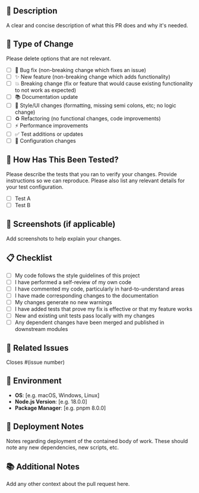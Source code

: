 ## 📝 Description

A clear and concise description of what this PR does and why it's needed.

## 🔄 Type of Change

Please delete options that are not relevant.

- [ ] 🐛 Bug fix (non-breaking change which fixes an issue)
- [ ] ✨ New feature (non-breaking change which adds functionality)
- [ ] 💥 Breaking change (fix or feature that would cause existing functionality to not work as expected)
- [ ] 📚 Documentation update
- [ ] 🎨 Style/UI changes (formatting, missing semi colons, etc; no logic change)
- [ ] ♻️ Refactoring (no functional changes, code improvements)
- [ ] ⚡ Performance improvements
- [ ] ✅ Test additions or updates
- [ ] 🔧 Configuration changes

## 🧪 How Has This Been Tested?

Please describe the tests that you ran to verify your changes. Provide instructions so we can reproduce. Please also list any relevant details for your test configuration.

- [ ] Test A
- [ ] Test B

## 📸 Screenshots (if applicable)

Add screenshots to help explain your changes.

## 📋 Checklist

- [ ] My code follows the style guidelines of this project
- [ ] I have performed a self-review of my own code
- [ ] I have commented my code, particularly in hard-to-understand areas
- [ ] I have made corresponding changes to the documentation
- [ ] My changes generate no new warnings
- [ ] I have added tests that prove my fix is effective or that my feature works
- [ ] New and existing unit tests pass locally with my changes
- [ ] Any dependent changes have been merged and published in downstream modules

## 🔗 Related Issues

Closes #(issue number)

## 📱 Environment

- **OS**: [e.g. macOS, Windows, Linux]
- **Node.js Version**: [e.g. 18.0.0]
- **Package Manager**: [e.g. pnpm 8.0.0]

## 🚀 Deployment Notes

Notes regarding deployment of the contained body of work. These should note any new dependencies, new scripts, etc.

## 📚 Additional Notes

Add any other context about the pull request here.
